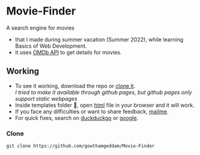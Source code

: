 # Movie-Finder
A search engine for movies
- that I made during summer vacation (Summer 2022), while learning Basics of Web Development.
- it uses [OMDb API](https://www.omdbapi.com/) to get details for movies.

## Working
* To see it working, download the repo or [clone it](#clone). <br>
  _I tried to make it available through github pages, but github pages only support static webpages_
* Inside templates folder 📂, open [html][HTMLfile] file in your browser and it will work.
* If you face any difficulties or want to share feedback, [mailme][Mail].
* For quick fixes, search on [duckduckgo](https://duckduckgo.com/) or [google](https://www.google.com/).

### Clone
```
git clone https://github.com/gowthamgeddam/Movie-Finder
```

[Mail]: mailto:lfncd0s4@duck.com
[HTMLfile]: ./templates/movie_finder.html
